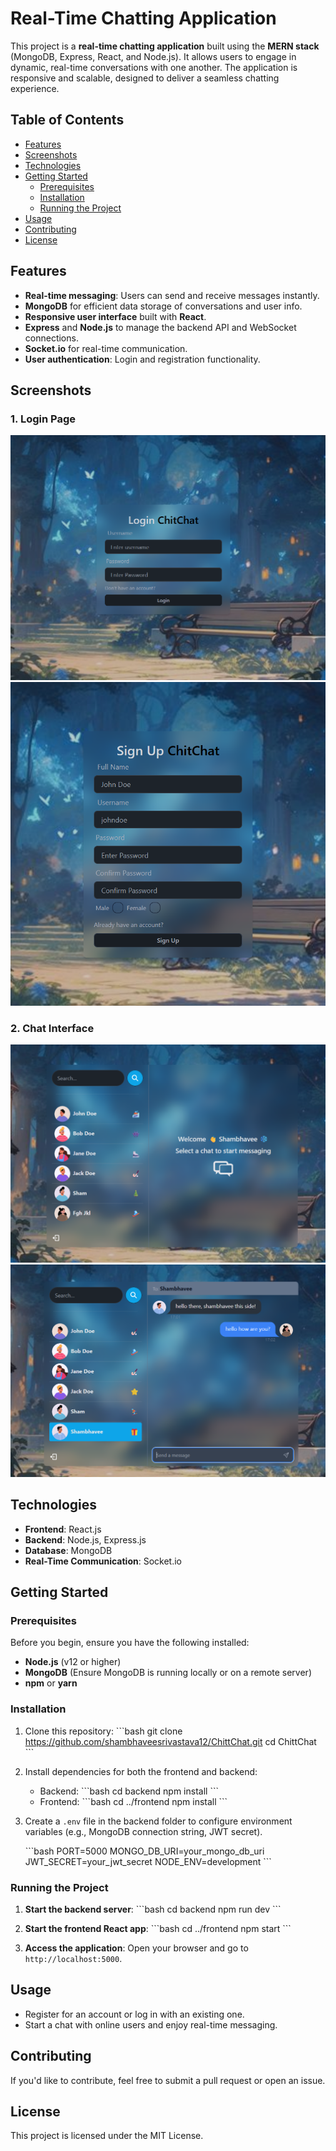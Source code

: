 # Real-Time Chatting Application

This project is a **real-time chatting application** built using the **MERN stack** (MongoDB, Express, React, and Node.js). It allows users to engage in dynamic, real-time conversations with one another. The application is responsive and scalable, designed to deliver a seamless chatting experience.

## Table of Contents

- [Features](#features)
- [Screenshots](#screenshots)
- [Technologies](#technologies)
- [Getting Started](#getting-started)
  - [Prerequisites](#prerequisites)
  - [Installation](#installation)
  - [Running the Project](#running-the-project)
- [Usage](#usage)
- [Contributing](#contributing)
- [License](#license)

## Features

- **Real-time messaging**: Users can send and receive messages instantly.
- **MongoDB** for efficient data storage of conversations and user info.
- **Responsive user interface** built with **React**.
- **Express** and **Node.js** to manage the backend API and WebSocket connections.
- **Socket.io** for real-time communication.
- **User authentication**: Login and registration functionality.

## Screenshots

### 1. Login Page

![Login Page Screenshot](./screenshots/login.png)
![Login Page Screenshot](./screenshots/signup.png)

### 2. Chat Interface

![Chat Interface Screenshot](./screenshots/chat1.png)
![Chat Interface Screenshot](./screenshots/chat2.png)

## Technologies

- **Frontend**: React.js
- **Backend**: Node.js, Express.js
- **Database**: MongoDB
- **Real-Time Communication**: Socket.io

## Getting Started

### Prerequisites

Before you begin, ensure you have the following installed:

- **Node.js** (v12 or higher)
- **MongoDB** (Ensure MongoDB is running locally or on a remote server)
- **npm** or **yarn**

### Installation

1. Clone this repository:
   \`\`\`bash
   git clone https://github.com/shambhaveesrivastava12/ChittChat.git
   cd ChittChat
   \`\`\`

2. Install dependencies for both the frontend and backend:

   - Backend:
     \`\`\`bash
     cd backend
     npm install
     \`\`\`
   - Frontend:
     \`\`\`bash
     cd ../frontend
     npm install
     \`\`\`

3. Create a `.env` file in the backend folder to configure environment variables (e.g., MongoDB connection string, JWT secret).

   \`\`\`bash
   PORT=5000
   MONGO_DB_URI=your_mongo_db_uri
   JWT_SECRET=your_jwt_secret
   NODE_ENV=development
   \`\`\`

### Running the Project

1. **Start the backend server**:
   \`\`\`bash
   cd backend
   npm run dev
   \`\`\`

2. **Start the frontend React app**:
   \`\`\`bash
   cd ../frontend
   npm start
   \`\`\`

3. **Access the application**:
   Open your browser and go to `http://localhost:5000`.

## Usage

- Register for an account or log in with an existing one.
- Start a chat with online users and enjoy real-time messaging.

## Contributing

If you'd like to contribute, feel free to submit a pull request or open an issue.

## License

This project is licensed under the MIT License.
